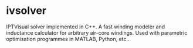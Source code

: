 # ivsolver
IPTVisual solver implemented in C++. A fast winding modeler and inductance calculator for arbitrary air-core windings. Used with parametric optimisation programmes in MATLAB, Python, etc..
